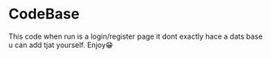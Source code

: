 # CodeBase

This code when run is a login/register
page it dont exactly hace a dats base 
u can add tjat yourself. Enjoy😁
